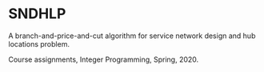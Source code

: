 # SNDHLP
A branch-and-price-and-cut algorithm for service network design and hub locations problem.

Course assignments, Integer Programming, Spring, 2020.
